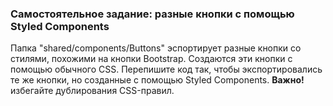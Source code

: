 ### Самостоятельное задание: разные кнопки с помощью Styled Components

Папка "shared/components/Buttons" эспортирует разные кнопки со стилями, похожими на кнопки Bootstrap. Создаются эти кнопки с помощью обычного CSS. Перепишите код так, чтобы экспортировались те же кнопки, но созданные с помощью Styled Components. 
<strong>Важно!</strong> избегайте дублирования CSS-правил.